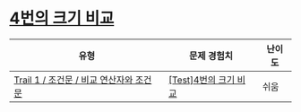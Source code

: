 # [4번의 크기 비교](https://www.codetree.ai/trails/complete/curated-cards/test-4-time-comparison)

|유형|문제 경험치|난이도|
|---|---|---|
|[Trail 1 / 조건문 / 비교 연산자와 조건문](https://www.codetree.ai/trail-info/novice-low/)|[[Test]4번의 크기 비교](https://www.codetree.ai/trails/complete/curated-cards/test-4-time-comparison/)|쉬움|


